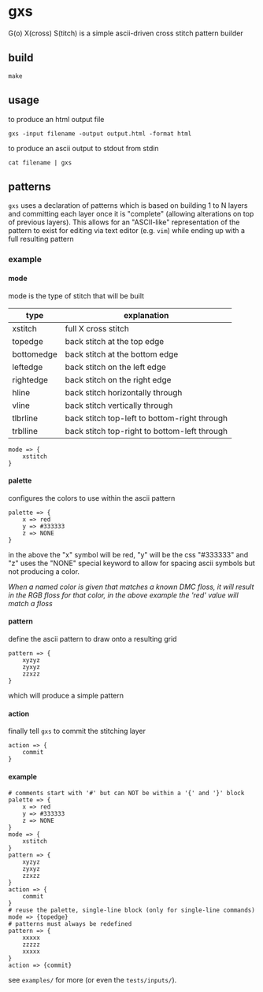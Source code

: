gxs
===

G(o) X(cross) S(titch) is a simple ascii-driven cross stitch pattern builder

## build

```
make
```

## usage

to produce an html output file
```
gxs -input filename -output output.html -format html
```

to produce an ascii output to stdout from stdin
```
cat filename | gxs
```

## patterns

`gxs` uses a declaration of patterns which is based on building 1 to N layers
and committing each layer once it is "complete" (allowing alterations on top of previous layers).
This allows for an "ASCII-like" representation of the pattern to exist for editing via text editor
(e.g. `vim`) while ending up with a full resulting pattern

### example

#### mode

mode is the type of stitch that will be built

| type | explanation |
| ---  | ---         |
| xstitch   | full X cross stitch |
| topedge   | back stitch at the top edge |
| bottomedge   | back stitch at the bottom edge |
| leftedge   | back stitch on the left edge |
| rightedge   | back stitch on the right edge |
| hline | back stitch horizontally through |
| vline | back stitch vertically through |
| tlbrline | back stitch top-left to bottom-right through |
| trblline | back stitch top-right to bottom-left through |

```
mode => {
    xstitch
}
```

#### palette

configures the colors to use within the ascii pattern

```
palette => {
    x => red
    y => #333333
    z => NONE
}
```

in the above the "x" symbol will be red, "y" will be the css "#333333" and "z"
uses the "NONE" special keyword to allow for spacing ascii symbols but not producing a
color.

_When a named color is given that matches a known DMC floss, it will result in the
RGB floss for that color, in the above example the 'red' value will match a floss_

#### pattern

define the ascii pattern to draw onto a resulting grid

```
pattern => {
    xyzyz
    zyxyz
    zzxzz
}
```

which will produce a simple pattern

#### action

finally tell `gxs` to commit the stitching layer

```
action => {
    commit
}
```

#### example

```
# comments start with '#' but can NOT be within a '{' and '}' block
palette => {
    x => red
    y => #333333
    z => NONE
}
mode => {
    xstitch
}
pattern => {
    xyzyz
    zyxyz
    zzxzz
}
action => {
    commit
}
# reuse the palette, single-line block (only for single-line commands)
mode => {topedge}
# patterns must always be redefined
pattern => {
    xxxxx
    zzzzz
    xxxxx
}
action => {commit}
```

see `examples/` for more (or even the `tests/inputs/`).

